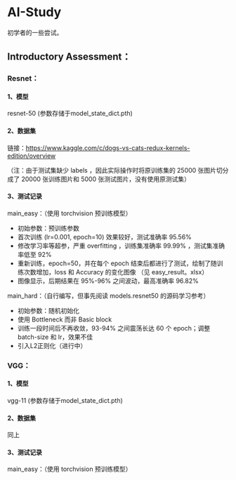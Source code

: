 # AI-Study
初学者的一些尝试。


## Introductory Assessment：

### Resnet：

#### 1、模型
resnet-50   (参数存储于model_state_dict.pth)
#### 2、数据集
链接：https://www.kaggle.com/c/dogs-vs-cats-redux-kernels-edition/overview 

（注：由于测试集缺少 labels ，因此实际操作时将原训练集的 25000 张图片切分成了 20000 张训练图片和 5000 张测试图片，没有使用原测试集）

#### 3、测试记录

main_easy：（使用 torchvision 预训练模型）
- 初始参数：预训练参数
- 首次训练 (lr=0.001, epoch=10) 效果较好，测试准确率 95.56%
- 修改学习率等超参，严重 overfitting ，训练集准确率 99.99% ，测试集准确率低至 92%
- 重新训练，epoch=50，并在每个 epoch 结束后都进行了测试，绘制了随训练次数增加，loss 和 Accuracy 的变化图像 （见 easy_result。xlsx）
- 图像显示，后期结果在 95%-96% 之间波动，最高准确率 96.82%

main_hard：（自行编写，但事先阅读 models.resnet50 的源码学习参考）
- 初始参数：随机初始化
- 使用 Bottleneck 而非 Basic block
- 训练一段时间后不再收敛，93-94% 之间震荡长达 60 个 epoch；调整 batch-size 和 lr，效果不佳
- 引入L2正则化（进行中）

### VGG：

#### 1、模型
vgg-11   (参数存储于model_state_dict.pth)
#### 2、数据集
同上
#### 3、测试记录

main_easy：（使用 torchvision 预训练模型）